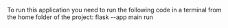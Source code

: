 To run this application you need to run the following code in a terminal from the home folder of the project:
flask --app main run

